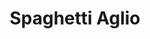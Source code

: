 ---
title: 'Spaghetti Aglio'
type: 'Spaghetti'
description: 'Lorem ipsum dolor sit amet consectetur adipisicing elit. Obcaecati sint cumque voluptatem cupiditate odit corporis.'
price: 89
---